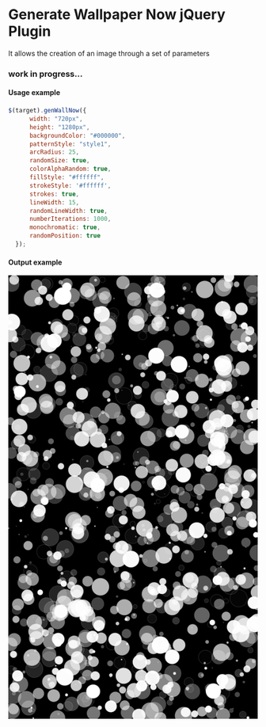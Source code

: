 # Generate Wallpaper Now jQuery Plugin

It allows the creation of an image through a set of parameters

### work in progress...

#### Usage example

```javascript
$(target).genWallNow({
      width: "720px",
      height: "1280px",
      backgroundColor: "#000000",
      patternStyle: "style1",
      arcRadius: 25,
      randomSize: true,
      colorAlphaRandom: true,
      fillStyle: "#ffffff",
      strokeStyle: '#ffffff',
      strokes: true,
      lineWidth: 15,
      randomLineWidth: true,
      numberIterations: 1000,
      monochromatic: true,
      randomPosition: true
  });
  ```

#### Output example

![Generate Wallpaper Now](https://github.com/goncalogoncalves/genwallnow/blob/main/imgs/genwallnow.png "Generate Wallpaper Now")
